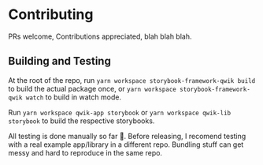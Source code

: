 # Contributing

PRs welcome, Contributions appreciated, blah blah blah.

## Building and Testing

At the root of the repo, run `yarn workspace storybook-framework-qwik build` to build the actual package once, or `yarn workspace storybook-framework-qwik watch` to build in watch mode.

Run `yarn workspace qwik-app storybook` or `yarn workspace qwik-lib storybook` to build the respective storybooks.

All testing is done manually so far 🙈. Before releasing, I recomend testing with a real example app/library in a different repo. Bundling stuff can get messy and hard to reproduce in the same repo.

